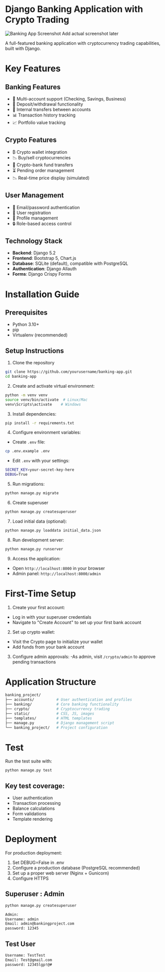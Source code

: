 
# Django Banking Application with Crypto Trading

![Banking App Screenshot](screenshot.png) Add actual screenshot later

A full-featured banking application with cryptocurrency trading capabilities, built with Django.

# Key Features

## Banking Features
- 🏦 Multi-account support (Checking, Savings, Business)
- 💸 Deposit/withdrawal functionality
- 🔄 Internal transfers between accounts
- 📊 Transaction history tracking
- 📈 Portfolio value tracking

## Crypto Features
- ₿ Crypto wallet integration
- 📉 Buy/sell cryptocurrencies
- 💱 Crypto-bank fund transfers
- ⏳ Pending order management
- 📉 Real-time price display (simulated)

## User Management
- 🔐 Email/password authentication
- 📝 User registration
- 👤 Profile management
- 🔒 Role-based access control

## Technology Stack

- **Backend**: Django 5.2
- **Frontend**: Bootstrap 5, Chart.js
- **Database**: SQLite (default), compatible with PostgreSQL
- **Authentication**: Django Allauth
- **Forms**: Django Crispy Forms

# Installation Guide

## Prerequisites
- Python 3.10+
- pip
- Virtualenv (recommended)

## Setup Instructions

1. Clone the repository
```bash
git clone https://github.com/yourusername/banking-app.git
cd banking-app
```

2. Create and activate virtual environment:
```bash
python -m venv venv
source venv/bin/activate  # Linux/Mac
venv\Scripts\activate    # Windows
```

3. Install dependencies:
```bash
pip install -r requirements.txt
```

4. Configure environment variables:
- Create ```.env``` file:
```bash
cp .env.example .env
```
- Edit ```.env``` with your settings:
```bash
SECRET_KEY=your-secret-key-here
DEBUG=True
```

5. Run migrations:
```bash
python manage.py migrate
```

6. Create superuser
```bash
python manage.py createsuperuser
```

7. Load initial data (optional):
```bash
python manage.py loaddata initial_data.json
```

8. Run development server:
```bash
python manage.py runserver
```

9. Access the application:
- Open ```http://localhost:8000``` in your browser
- Admin panel: ```http://localhost:8000/admin```


# First-Time Setup
1. Create your first account:
- Log in with your superuser credentials
- Navigate to "Create Account" to set up your first bank account

2. Set up crypto wallet:
- Visit the Crypto page to initialize your wallet
- Add funds from your bank account

3. Configure admin approvals:
-As admin, visit ```/crypto/admin``` to approve pending transactions

# Application Structure

```bash
banking_project/
├── accounts/          # User authentication and profiles
├── banking/           # Core banking functionality
├── crypto/            # Cryptocurrency trading
├── static/            # CSS, JS, images
├── templates/         # HTML templates
├── manage.py          # Django management script
└── banking_project/   # Project configuration
```

# Test 
Run the test suite with:
```bash
python manage.py test
```
## Key test coverage:

- User authentication
- Transaction processing
- Balance calculations
- Form validations
- Template rendering

# Deployment

For production deployment:

1. Set DEBUG=False in .env
2. Configure a production database (PostgreSQL recommended)
3. Set up a proper web server (Nginx + Gunicorn)
4. Configure HTTPS


## Superuser : Admin
```bash
python manage.py createsuperuser

Admin:
Username: admin
Email: admin@bankingproject.com
password: 12345
```

## Test User

```bash
Username: TestTest
Email: Test@gmail.com
password: 12345lgp!@#
```